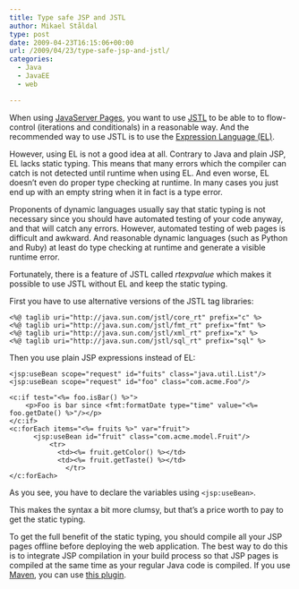 ```yaml
---
title: Type safe JSP and JSTL
author: Mikael Ståldal
type: post
date: 2009-04-23T16:15:06+00:00
url: /2009/04/23/type-safe-jsp-and-jstl/
categories:
  - Java
  - JavaEE
  - web

---
```

When using [JavaServer Pages][1], you want to use [JSTL][2] to be able to to flow-control (iterations and conditionals) in a reasonable way. And the recommended way to use JSTL is to use the [Expression Language (EL)][3].

However, using EL is not a good idea at all. Contrary to Java and plain JSP, EL lacks static typing. This means that many errors which the compiler can catch is not detected until runtime when using EL. And even worse, EL doesn&#8217;t even do proper type checking at runtime. In many cases you just end up with an empty string when it in fact is a type error.

Proponents of dynamic languages usually say that static typing is not necessary since you should have automated testing of your code anyway, and that will catch any errors. However, automated testing of web pages is difficult and awkward. And reasonable dynamic languages (such as Python and Ruby) at least do type checking at runtime and generate a visible runtime error.

Fortunately, there is a feature of JSTL called <cite>rtexpvalue</cite> which makes it possible to use JSTL without EL and keep the static typing.

First you have to use alternative versions of the JSTL tag libraries:

```
<%@ taglib uri="http://java.sun.com/jstl/core_rt" prefix="c" %>
<%@ taglib uri="http://java.sun.com/jstl/fmt_rt" prefix="fmt" %>
<%@ taglib uri="http://java.sun.com/jstl/xml_rt" prefix="x" %>
<%@ taglib uri="http://java.sun.com/jstl/sql_rt" prefix="sql" %>

```

Then you use plain JSP expressions instead of EL:

```
<jsp:useBean scope="request" id="fuits" class="java.util.List"/>
<jsp:useBean scope="request" id="foo" class="com.acme.Foo"/>

<c:if test="<%= foo.isBar() %>">
	<p>Foo is bar since <fmt:formatDate type="time" value="<%= foo.getDate() %>"/></p>
</c:if>
<c:forEach items="<%= fruits %>" var="fruit">
	  <jsp:useBean id="fruit" class="com.acme.model.Fruit"/>
	      <tr>
	        <td><%= fruit.getColor() %></td>
	        <td><%= fruit.getTaste() %></td>
              </tr>
</c:forEach>

```

As you see, you have to declare the variables using `<jsp:useBean>`. 

This makes the syntax a bit more clumsy, but that&#8217;s a price worth to pay to get the static typing.

To get the full benefit of the static typing, you should compile all your JSP pages offline before deploying the web application. The best way to do this is to integrate JSP compilation in your build process so that JSP pages is compiled at the same time as your regular Java code is compiled. If you use [Maven][4], you can use [this plugin][5].

 [1]: http://java.sun.com/products/jsp/
 [2]: http://java.sun.com/products/jsp/jstl/
 [3]: http://java.sun.com/products/jsp/reference/techart/unifiedEL.html
 [4]: http://maven.apache.org/
 [5]: http://mojo.codehaus.org/jspc-maven-plugin/